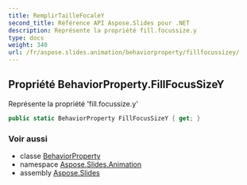 ```yaml
---
title: RemplirTailleFocaleY
second_title: Référence API Aspose.Slides pour .NET
description: Représente la propriété fill.focussize.y
type: docs
weight: 340
url: /fr/aspose.slides.animation/behaviorproperty/fillfocussizey/
---
```


## Propriété BehaviorProperty.FillFocusSizeY

Représente la propriété 'fill.focussize.y'

```csharp
public static BehaviorProperty FillFocusSizeY { get; }
```

### Voir aussi

* classe [BehaviorProperty](../../behaviorproperty)
* namespace [Aspose.Slides.Animation](../../behaviorproperty)
* assembly [Aspose.Slides](../../../)

<!-- DO NOT EDIT: généré par xmldocmd pour Aspose.Slides.dll -->
